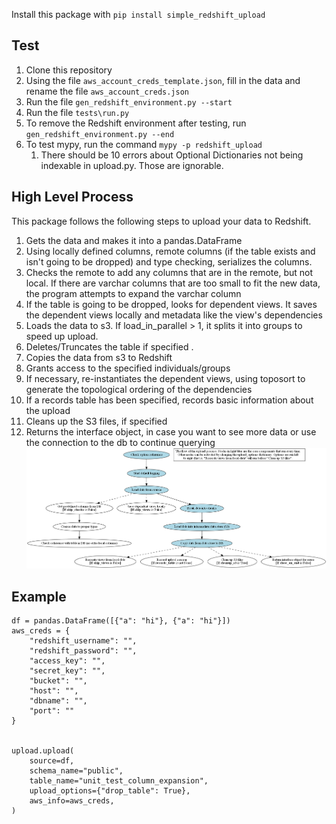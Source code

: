Install this package with `pip install simple_redshift_upload`

## Test
1. Clone this repository
2. Using the file `aws_account_creds_template.json`, fill in the data and rename the file `aws_account_creds.json`
3. Run the file `gen_redshift_environment.py --start`
4. Run the file `tests\run.py`
5. To remove the Redshift environment after testing, run `gen_redshift_environment.py --end`
6. To test mypy, run the command `mypy -p redshift_upload`
    1. There should be 10 errors about Optional Dictionaries not being indexable in upload.py. Those are ignorable.


## High Level Process
This package follows the following steps to upload your data to Redshift.

1. Gets the data and makes it into a pandas.DataFrame
2. Using locally defined columns, remote columns (if the table exists and isn't going to be dropped) and type checking, serializes the columns.
3. Checks the remote to add any columns that are in the remote, but not local. If there are varchar columns that are too small to fit the new data, the program attempts to expand the varchar column
4. If the table is going to be dropped, looks for dependent views. It saves the dependent views locally and metadata like the view's dependencies
5. Loads the data to s3. If load_in_parallel > 1, it splits it into groups to speed up upload.
6. Deletes/Truncates the table if specified .
7. Copies the data from s3 to Redshift
8. Grants access to the specified individuals/groups
9. If necessary, re-instantiates the dependent views, using toposort to generate the topological ordering of the dependencies
10. If a records table has been specified, records basic information about the upload
11. Cleans up the S3 files, if specified
12. Returns the interface object, in case you want to see more data or use the connection to the db to continue querying
![Library Workflow](https://github.com/douglassimonsen/redshift_upload/blob/main/documentation/process_flow.png)
## Example
```python3
df = pandas.DataFrame([{"a": "hi"}, {"a": "hi"}])
aws_creds = {
    "redshift_username": "",
    "redshift_password": "",
    "access_key": "",
    "secret_key": "",
    "bucket": "",
    "host": "",
    "dbname": "",
    "port": ""
}


upload.upload(
    source=df,
    schema_name="public",
    table_name="unit_test_column_expansion",
    upload_options={"drop_table": True},
    aws_info=aws_creds,
)
```
